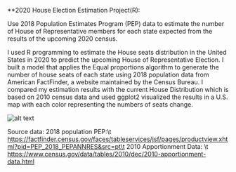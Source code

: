  **2020 House Election Estimation Project(R): 

Use 2018 Population Estimates Program (PEP) data to estimate the number of House of Representative members for each state expected from the results of the upcoming 2020 census.


 I used R programming to estimate the House seats distribution in the United States in 2020 to predict the upcoming House of Representative Election. I built a model that applies the Equal proportions algorithm to generate the number of house seats of each state using 2018 population data from American FactFinder, a website maintained by the Census Bureau. I compared my estimation results with the current House Distribution which is based on 2010 census data and used ggplot2 visualized the results in a U.S. map with each color representing the numbers of seats change.  

![alt text](https://github.com/Bommi95/BYGB7990/blob/master/Rplot.png)

Source data: 
2018 population PEP:\t
https://factfinder.census.gov/faces/tableservices/jsf/pages/productview.xhtml?pid=PEP_2018_PEPANNRES&src=pt\t
2010 Apportionment Data: \t
https://www.census.gov/data/tables/2010/dec/2010-apportionment-data.html
